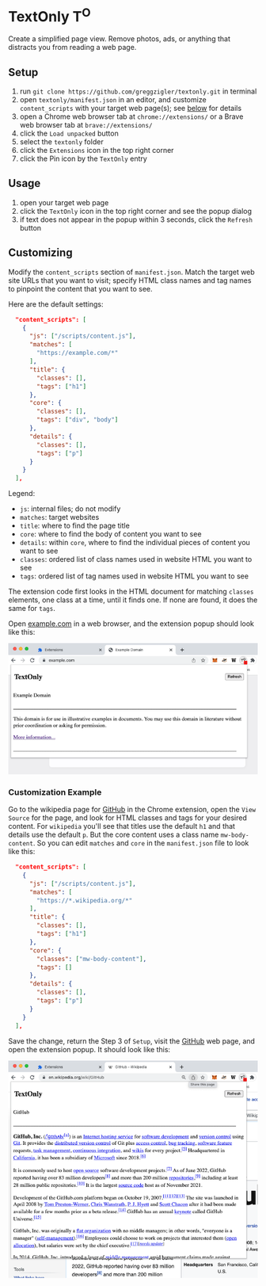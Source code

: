# TextOnly T<sup>O</sup>

Create a simplified page view. Remove photos, ads, or anything that distracts you from reading a web page.

## Setup

1. run `git clone https://github.com/greggzigler/textonly.git` in terminal
1. open `textonly/manifest.json` in an editor, and customize `content_scripts` with your target web page(s); see [below](#customizing) for details
1. open a Chrome web browser tab at `chrome://extensions/` or a Brave web browser tab at `brave://extensions/`
1. click the `Load unpacked` button
1. select the `textonly` folder
1. click the `Extensions` icon in the top right corner
1. click the Pin icon by the `TextOnly` entry

## Usage

1. open your target web page
1. click the `TextOnly` icon in the top right corner and see the popup dialog
1. if text does not appear in the popup within 3 seconds, click the `Refresh` button

## Customizing

Modify the `content_scripts` section of `manifest.json`. Match the target web site URLs that you want to visit; specify HTML class names and tag names to pinpoint the content that you want to see.

Here are the default settings:

```json
  "content_scripts": [
    {
      "js": ["/scripts/content.js"],
      "matches": [
        "https://example.com/*"
      ],
      "title": {
        "classes": [],
        "tags": ["h1"]
      },
      "core": {
        "classes": [],
        "tags": ["div", "body"]
      },
      "details": {
        "classes": [],
        "tags": ["p"]
      }
    }
  ],
```

Legend:

* `js`: internal files; do not modify
* `matches`: target websites
* `title`: where to find the page title
* `core`: where to find the body of content you want to see
* `details`: within `core`, where to find the individual pieces of content you want to see
* `classes`: ordered list of class names used in website HTML you want to see
* `tags`: ordered list of tag names used in website HTML you want to see

The extension code first looks in the HTML document for matching `classes` elements, one class at a time, until it finds one. If none are found, it does the same for `tags`.

Open [example.com](https://example.com/) in a web browser, and the extension popup should look like this:

![Screenshot](./images/ExampleCom.png)

### Customization Example

Go to the wikipedia page for [GitHub](https://en.wikipedia.org/wiki/GitHub) in the Chrome extension, open the `View Source` for the page, and look for HTML classes and tags for your desired content. For `wikipedia` you'll see that titles use the default `h1` and that details use the default `p`. But the core content uses a class name `mw-body-content`. So you can edit `matches` and `core` in the `manifest.json` file to look like this:

```json
  "content_scripts": [
    {
      "js": ["/scripts/content.js"],
      "matches": [
        "https://*.wikipedia.org/*"
      ],
      "title": {
        "classes": [],
        "tags": ["h1"]
      },
      "core": {
        "classes": ["mw-body-content"],
        "tags": []
      },
      "details": {
        "classes": [],
        "tags": ["p"]
      }
    }
  ],
```

Save the change, return the Step 3 of `Setup`, visit the [GitHub](https://en.wikipedia.org/wiki/GitHub) web page, and open the extension popup. It should look like this:

![Screenshot](./images/WikipediaOrg.png)
